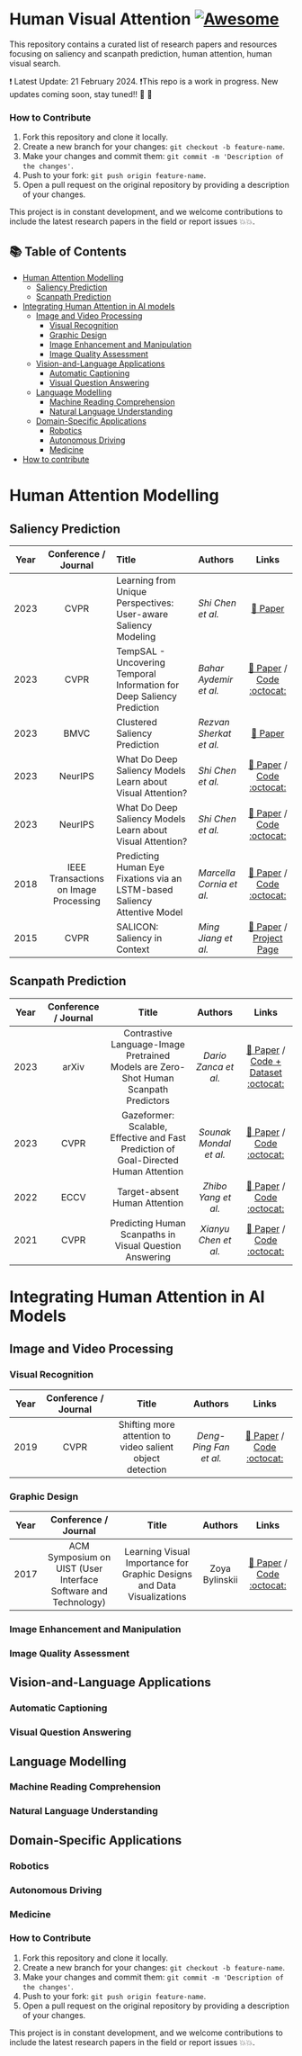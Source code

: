 # Human Visual Attention [![Awesome](https://awesome.re/badge.svg)](https://awesome.re)
This repository contains a curated list of research papers and resources focusing on saliency and scanpath prediction, human attention, human visual search.


❗ Latest Update: 21 February 2024.
❗This repo is a work in progress. New updates coming soon, stay tuned!! :construction: :construction:

### How to Contribute

1. Fork this repository and clone it locally.
2. Create a new branch for your changes: `git checkout -b feature-name`.
3. Make your changes and commit them: `git commit -m 'Description of the changes'`.
4. Push to your fork: `git push origin feature-name`.
5. Open a pull request on the original repository by providing a description of your changes.

This project is in constant development, and we welcome contributions to include the latest research papers in the field or report issues 💥💥.

## 📚 Table of Contents
- [Human Attention Modelling](#human-attention-modelling)
    - [Saliency Prediction](#saliency-prediction)
    - [Scanpath Prediction](#scanpath-prediction)
- [Integrating Human Attention in AI models](#integrating-human-attention-in-ai-models)
    - [Image and Video Processing](#image-and-videoprocessing)
        - [Visual Recognition](#visual-recognition)
        - [Graphic Design](#graphic-design)
        - [Image Enhancement and Manipulation](#image-enhancement-and-manipulation)
        - [Image Quality Assessment](#image-quality-assessment)
    - [Vision-and-Language Applications](#vision-and-language)
        - [Automatic Captioning](#automatic-captioning)
        - [Visual Question Answering](#visual-question-answering)
    - [Language Modelling](#language-modelling)
        - [Machine Reading Comprehension](#machine-reading-comprehension)
        - [Natural Language Understanding](#natural-language-understanding)
    - [Domain-Specific Applications](#domain-specific-applications)
        - [Robotics](#robotics)
        - [Autonomous Driving](#autonomous-driving)
        - [Medicine](#medicine)
- [How to contribute](#how-to-contribute)

# Human Attention Modelling
## Saliency Prediction
| **Year** | **Conference / Journal** | **Title** | **Authors** | **Links** |
|:--------:|:--------------:|:----------------------------------------------------|:---------------------|:---------:|
|   2023   |      CVPR      | Learning from Unique Perspectives: User-aware Saliency Modeling | *Shi Chen et al.*    | [📜 Paper](https://openaccess.thecvf.com//content/CVPR2023/papers/Chen_Learning_From_Unique_Perspectives_User-Aware_Saliency_Modeling_CVPR_2023_paper.pdf) 
|   2023   |      CVPR      | TempSAL - Uncovering Temporal Information for Deep Saliency Prediction | *Bahar Aydemir et al.*    | [📜 Paper](https://arxiv.org/abs/2301.02315) / [Code :octocat:](https://github.com/IVRL/Tempsal)
|   2023   |      BMVC      | Clustered Saliency Prediction | *Rezvan Sherkat et al.*    | [📜 Paper](https://arxiv.org/abs/2207.02205)
|   2023   |      NeurIPS      | What Do Deep Saliency Models Learn about Visual Attention? | *Shi Chen et al.*    | [📜 Paper](https://arxiv.org/abs/2310.09679) / [Code :octocat:](https://github.com/szzexpoi/saliency_analysis)
|   2023   |      NeurIPS      | What Do Deep Saliency Models Learn about Visual Attention? | *Shi Chen et al.*    | [📜 Paper](https://arxiv.org/abs/2310.09679) / [Code :octocat:](https://github.com/szzexpoi/saliency_analysis)
|   2018   |      IEEE Transactions on Image Processing      | Predicting Human Eye Fixations via an LSTM-based Saliency Attentive Model | *Marcella Cornia et al.*    | [📜 Paper](https://arxiv.org/pdf/1611.09571.pdf) / [Code :octocat:](https://github.com/marcellacornia/sam)
|   2015   |      CVPR      | SALICON: Saliency in Context | *Ming Jiang et al.*    | [📜 Paper](https://www-users.cse.umn.edu/~qzhao/publications/pdf/salicon_cvpr15.pdf) / [Project Page](http://salicon.net/)

## Scanpath Prediction
| **Year** | **Conference / Journal** | **Title** | **Authors** | **Links** |
|:--------:|:--------------:|:---------:|:-----------:|:---------:|
|   2023   |      arXiv      | Contrastive Language-Image Pretrained Models are Zero-Shot Human Scanpath Predictors | *Dario Zanca et al.*    | [📜 Paper](https://arxiv.org/abs/2305.12380) / [Code + Dataset :octocat:](https://github.com/mad-lab-fau/CapMIT1003)
|   2023   |      CVPR      | Gazeformer: Scalable, Effective and Fast Prediction of Goal-Directed Human Attention | *Sounak Mondal et al.*    | [📜 Paper](https://arxiv.org/abs/2303.15274) / [Code :octocat:](https://github.com/cvlab-stonybrook/Gazeformer/)
|   2022   |      ECCV      | Target-absent Human Attention | *Zhibo Yang et al.*    | [📜 Paper](https://arxiv.org/abs/2207.01166) / [Code :octocat:](https://github.com/cvlab-stonybrook/Target-absent-Human-Attention)
|   2021   |      CVPR      | Predicting Human Scanpaths in Visual Question Answering | *Xianyu Chen et al.*    | [📜 Paper](https://openaccess.thecvf.com/content/CVPR2021/papers/Chen_Predicting_Human_Scanpaths_in_Visual_Question_Answering_CVPR_2021_paper.pdf) / [Code :octocat:](https://github.com/chenxy99/Scanpaths)

# Integrating Human Attention in AI Models
## Image and Video Processing
### Visual Recognition
| **Year** | **Conference / Journal** | **Title** | **Authors** | **Links** |
|:--------:|:--------------:|:---------:|:-----------:|:---------:|
|   2019   |      CVPR      | Shifting more attention to video salient object detection | *Deng-Ping Fan et al.*    | [📜 Paper](https://openaccess.thecvf.com/content_CVPR_2019/papers/Fan_Shifting_More_Attention_to_Video_Salient_Object_Detection_CVPR_2019_paper.pdf) / [Code :octocat:](https://github.com/DengPingFan/DAVSOD)
### Graphic Design
| **Year** | **Conference / Journal** | **Title** | **Authors** | **Links** |
|:--------:|:--------------:|:---------:|:-----------:|:---------:|
|   2017   | ACM Symposium on UIST (User Interface Software and Technology) | Learning Visual Importance for Graphic Designs and Data Visualizations |      Zoya Bylinskii       | [📜 Paper](https://arxiv.org/pdf/1708.02660.pdf) / [Code :octocat:](https://github.com/cvzoya/visimportance/tree/master?tab=readme-ov-file) |                                                    |
### Image Enhancement and Manipulation
### Image Quality Assessment
## Vision-and-Language Applications
### Automatic Captioning
### Visual Question Answering
## Language Modelling
### Machine Reading Comprehension
### Natural Language Understanding
## Domain-Specific Applications
### Robotics
### Autonomous Driving
### Medicine

### How to Contribute

1. Fork this repository and clone it locally.
2. Create a new branch for your changes: `git checkout -b feature-name`.
3. Make your changes and commit them: `git commit -m 'Description of the changes'`.
4. Push to your fork: `git push origin feature-name`.
5. Open a pull request on the original repository by providing a description of your changes.

This project is in constant development, and we welcome contributions to include the latest research papers in the field or report issues 💥💥.
